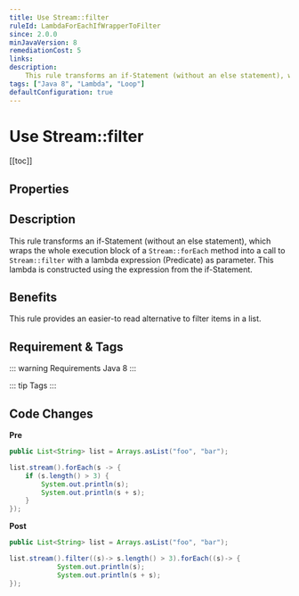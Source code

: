 ```yaml
---
title: Use Stream::filter
ruleId: LambdaForEachIfWrapperToFilter
since: 2.0.0
minJavaVersion: 8
remediationCost: 5
links:
description:
    This rule transforms an if-Statement (without an else statement), which wraps the whole execution block of a 'Stream::forEach' method into a call to 'Stream::filter' with a lambda expression (Predicate) as parameter. This lambda is constructed using the expression from the if-Statement.
tags: ["Java 8", "Lambda", "Loop"]
defaultConfiguration: true
---
```


# Use Stream::filter

[[toc]]

## Properties

<RuleProperties />


## Description

This rule transforms an if-Statement (without an else statement), which wraps the whole execution block of a `Stream::forEach` method into a call to `Stream::filter` with a lambda expression (Predicate) as parameter. This lambda is constructed using the expression from the if-Statement.

## Benefits

This rule provides an easier-to read alternative to filter items in a list.

## Requirement & Tags

::: warning Requirements
Java 8
:::

::: tip Tags
<TagLinks />
:::

## Code Changes

__Pre__

```java
public List<String> list = Arrays.asList("foo", "bar");

list.stream().forEach(s -> {
    if (s.length() > 3) {
        System.out.println(s);
        System.out.println(s + s);
    }
});
```

__Post__

```java
public List<String> list = Arrays.asList("foo", "bar");

list.stream().filter((s)-> s.length() > 3).forEach((s)-> {
            System.out.println(s);
            System.out.println(s + s);
});
```

<VersionNotice />

